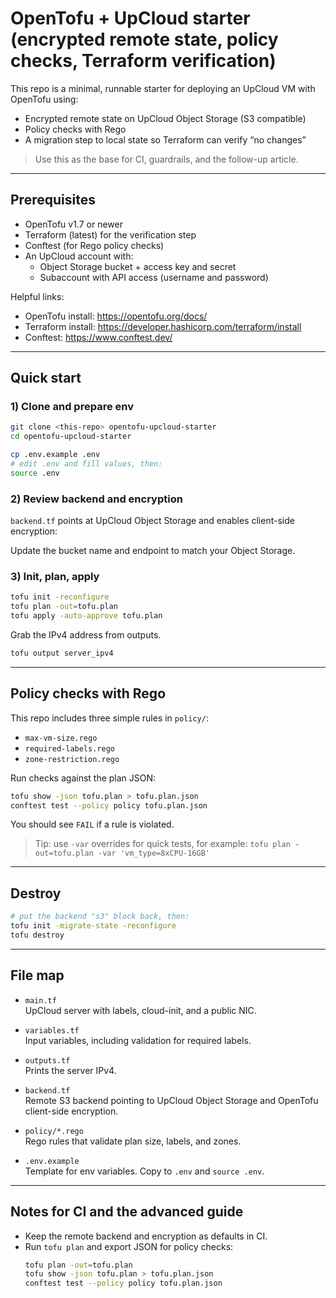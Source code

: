 # OpenTofu + UpCloud starter (encrypted remote state, policy checks, Terraform verification)

This repo is a minimal, runnable starter for deploying an UpCloud VM with OpenTofu using:
- Encrypted remote state on UpCloud Object Storage (S3 compatible)
- Policy checks with Rego
- A migration step to local state so Terraform can verify “no changes”

> Use this as the base for CI, guardrails, and the follow-up article.

---

## Prerequisites

- OpenTofu v1.7 or newer  
- Terraform (latest) for the verification step  
- Conftest (for Rego policy checks)  
- An UpCloud account with:
  - Object Storage bucket + access key and secret
  - Subaccount with API access (username and password)

Helpful links:
- OpenTofu install: https://opentofu.org/docs/
- Terraform install: https://developer.hashicorp.com/terraform/install
- Conftest: https://www.conftest.dev/

---

## Quick start

### 1) Clone and prepare env

```bash
git clone <this-repo> opentofu-upcloud-starter
cd opentofu-upcloud-starter

cp .env.example .env
# edit .env and fill values, then:
source .env
```

### 2) Review backend and encryption

`backend.tf` points at UpCloud Object Storage and enables client-side encryption:

Update the bucket name and endpoint to match your Object Storage.

### 3) Init, plan, apply

```bash
tofu init -reconfigure
tofu plan -out=tofu.plan
tofu apply -auto-approve tofu.plan
```

Grab the IPv4 address from outputs.

```bash
tofu output server_ipv4
```

---

## Policy checks with Rego

This repo includes three simple rules in `policy/`:

- `max-vm-size.rego`  
- `required-labels.rego`  
- `zone-restriction.rego`

Run checks against the plan JSON:

```bash
tofu show -json tofu.plan > tofu.plan.json
conftest test --policy policy tofu.plan.json
```

You should see `FAIL` if a rule is violated.

> Tip: use `-var` overrides for quick tests, for example:
> `tofu plan -out=tofu.plan -var 'vm_type=8xCPU-16GB'`

---

## Destroy

```bash
# put the backend "s3" block back, then:
tofu init -migrate-state -reconfigure
tofu destroy
```
---

## File map

- `main.tf`  
  UpCloud server with labels, cloud-init, and a public NIC.

- `variables.tf`  
  Input variables, including validation for required labels.

- `outputs.tf`  
  Prints the server IPv4.

- `backend.tf`  
  Remote S3 backend pointing to UpCloud Object Storage and OpenTofu client-side encryption.

- `policy/*.rego`  
  Rego rules that validate plan size, labels, and zones.

- `.env.example`  
  Template for env variables. Copy to `.env` and `source .env`.

---

## Notes for CI and the advanced guide

- Keep the remote backend and encryption as defaults in CI.
- Run `tofu plan` and export JSON for policy checks:
  ```bash
  tofu plan -out=tofu.plan
  tofu show -json tofu.plan > tofu.plan.json
  conftest test --policy policy tofu.plan.json
  ```
